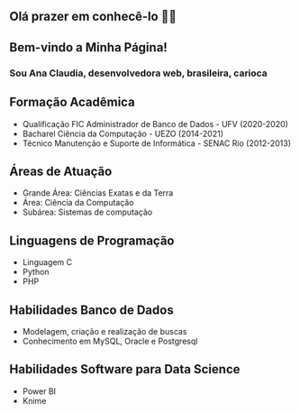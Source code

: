 ## Olá prazer em conhecê-lo 👋😄

## Bem-vindo a Minha Página!
### Sou Ana Claudia, desenvolvedora web, brasileira, carioca

## Formação Acadêmica
- Qualificação FIC Administrador de Banco de Dados - UFV (2020-2020)
- Bacharel Ciência da Computação - UEZO (2014-2021)
- Técnico Manutenção e Suporte de Informática - SENAC Rio (2012-2013)

## Áreas de Atuação
- Grande Área: Ciências Exatas e da Terra
- Área: Ciência da Computação
- Subárea: Sistemas de computação

## Linguagens de Programação
- Linguagem C
- Python
- PHP

## Habilidades Banco de Dados
- Modelagem, criação e realização de buscas
- Conhecimento em MySQL, Oracle e Postgresql

## Habilidades Software para Data Science
- Power BI
- Knime

<!--
**Aninhacgs/Aninhacgs** is a ✨ _special_ ✨ repository because its `README.md` (this file) appears on your GitHub profile.

Here are some ideas to get you started:

- 🔭 I’m currently working on ...
- 🌱 I’m currently learning ...
- 👯 I’m looking to collaborate on ...
- 🤔 I’m looking for help with ...
- 💬 Ask me about ...
- 📫 How to reach me: ...
- 😄 Pronouns: ...
- ⚡ Fun fact: ...
-->
